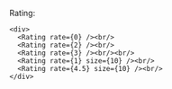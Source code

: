 Rating:

    <div>
      <Rating rate={0} /><br/>
      <Rating rate={2} /><br/>
      <Rating rate={3} /><br/><br/>
      <Rating rate={1} size={10} /><br/>
      <Rating rate={4.5} size={10} /><br/>
    </div>

